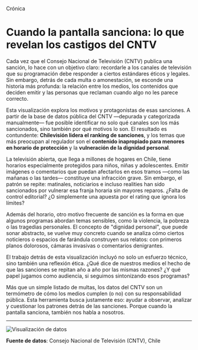 Crónica
# Cuando la pantalla sanciona: lo que revelan los castigos del CNTV

Cada vez que el Consejo Nacional de Televisión (CNTV) publica una sanción, lo hace con un objetivo claro: recordarle a los canales de televisión que su programación debe responder a ciertos estándares éticos y legales. Sin embargo, detrás de cada multa o amonestación, se esconde una historia más profunda: la relación entre los medios, los contenidos que deciden emitir y las personas que reclaman cuando algo no les parece correcto.

Esta visualización explora los motivos y protagonistas de esas sanciones. A partir de la base de datos pública del CNTV —depurada y categorizada manualmente— fue posible identificar no solo qué canales son los más sancionados, sino también por qué motivos lo son. El resultado es contundente: **Chilevisión lidera el ranking de sanciones**, y los temas que más preocupan al regulador son el **contenido inapropiado para menores en horario de protección** y la **vulneración de la dignidad personal**.

La televisión abierta, que llega a millones de hogares en Chile, tiene horarios especialmente protegidos para niños, niñas y adolescentes. Emitir imágenes o comentarios que puedan afectarlos en esos tramos —como las mañanas o las tardes— constituye una infracción grave. Sin embargo, el patrón se repite: matinales, noticiarios e incluso realities han sido sancionados por vulnerar esa franja horaria sin mayores reparos. ¿Falta de control editorial? ¿O simplemente una apuesta por el rating que ignora los límites?

Además del horario, otro motivo frecuente de sanción es la forma en que algunos programas abordan temas sensibles, como la violencia, la pobreza o las tragedias personales. El concepto de "dignidad personal", que puede sonar abstracto, se vuelve muy concreto cuando se analiza cómo ciertos noticieros o espacios de farándula construyen sus relatos: con primeros planos dolorosos, cámaras invasivas o comentarios denigrantes.

El trabajo detrás de esta visualización incluyó no solo un esfuerzo técnico, sino también una reflexión ética. ¿Qué dice de nuestros medios el hecho de que las sanciones se repitan año a año por las mismas razones? ¿Y qué papel jugamos como audiencia, si seguimos sintonizando esos programas?

Más que un simple listado de multas, los datos del CNTV son un termómetro de cómo los medios cumplen (o no) con su responsabilidad pública. Esta herramienta busca justamente eso: ayudar a observar, analizar y cuestionar los patrones detrás de las sanciones. Porque cuando la pantalla sanciona, también nos habla a nosotros.

---

![Visualización de datos](visualizacion.jpeg)

**Fuente de datos**: Consejo Nacional de Televisión (CNTV), Chile
